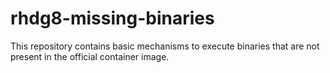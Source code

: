 # rhdg8-missing-binaries
This repository contains basic mechanisms to execute binaries that are not present in the official container image.
